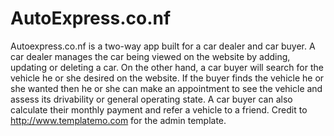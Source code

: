 # AutoExpress.co.nf
Autoexpress.co.nf is a two-way app built for a car dealer and car buyer. A car dealer manages the car being viewed on the website by adding, updating or deleting a car. On the other hand, a car buyer will search for the vehicle he or she desired on the website. If the buyer finds the vehicle he or she wanted then he or she can make an appointment to see the vehicle and assess its drivability or general operating state. A car buyer can also calculate their monthly payment and refer a vehicle to a friend. Credit to http://www.templatemo.com for the admin template.
